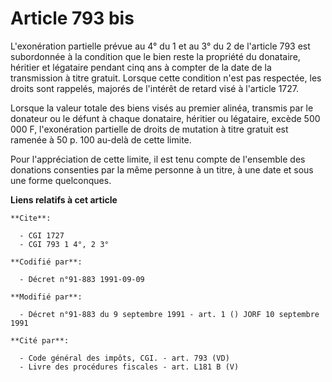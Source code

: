 # Article 793 bis

L'exonération partielle prévue au 4° du 1 et au 3° du 2 de l'article 793 est subordonnée à la condition que le bien reste la
propriété du donataire, héritier et légataire pendant cinq ans à compter de la date de la transmission à titre gratuit.
Lorsque cette condition n'est pas respectée, les droits sont rappelés, majorés de l'intérêt de retard visé à l'article 1727.

Lorsque la valeur totale des biens visés au premier alinéa, transmis par le donateur ou le défunt à chaque donataire,
héritier ou légataire, excède 500 000 F, l'exonération partielle de droits de mutation à titre gratuit est ramenée à 50 p.
100 au-delà de cette limite.

Pour l'appréciation de cette limite, il est tenu compte de l'ensemble des donations consenties par la même personne à un
titre, à une date et sous une forme quelconques.

**Liens relatifs à cet article**

	**Cite**:

	  - CGI 1727
	  - CGI 793 1 4°, 2 3°

	**Codifié par**:

	  - Décret n°91-883 1991-09-09

	**Modifié par**:

	  - Décret n°91-883 du 9 septembre 1991 - art. 1 () JORF 10 septembre 1991

	**Cité par**:

	  - Code général des impôts, CGI. - art. 793 (VD)
	  - Livre des procédures fiscales - art. L181 B (V)
